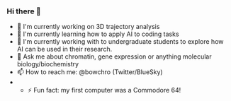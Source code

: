 ### Hi there 👋
- 🔭 I'm currently working on 3D trajectory analysis
- 🌱 I'm currently learning how to apply AI to coding tasks
- 👯 I'm currently working with to undergraduate students to explore how AI can be used in their research.
- 💬 Ask me about chromatin, gene expression or anything molecular biology/biochemistry
- 📫 How to reach me: @bowchro (Twitter/BlueSky)
- - ⚡ Fun fact: my first computer was a Commodore 64!
<!--
**bowchro/bowchro** is a ✨ _special_ ✨ repository because its `README.md` (this file) appears on your GitHub profile.

Here are some ideas to get you started:

- 🔭 I’m currently working on ...
- 🌱 I’m currently learning ...
- 👯 I’m looking to collaborate on ...
- 🤔 I’m looking for help with ...
- 💬 Ask me about ...
- 📫 How to reach me: ...
- 😄 Pronouns: ...
- ⚡ Fun fact: ...
-->
